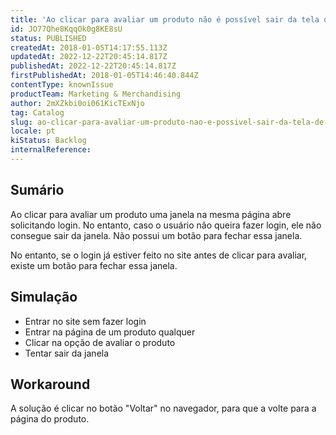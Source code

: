 ```yaml
---
title: 'Ao clicar para avaliar um produto não é possível sair da tela de login'
id: JO77Qhe8KqqOk0g8KE8sU
status: PUBLISHED
createdAt: 2018-01-05T14:17:55.113Z
updatedAt: 2022-12-22T20:45:14.817Z
publishedAt: 2022-12-22T20:45:14.817Z
firstPublishedAt: 2018-01-05T14:46:40.844Z
contentType: knownIssue
productTeam: Marketing & Merchandising
author: 2mXZkbi0oi061KicTExNjo
tag: Catalog
slug: ao-clicar-para-avaliar-um-produto-nao-e-possivel-sair-da-tela-de-login
locale: pt
kiStatus: Backlog
internalReference: 
---
```


## Sumário

Ao clicar para avaliar um produto uma janela na mesma página abre solicitando login. No entanto, caso o usuário não queira fazer login, ele não consegue sair da janela. Não possui um botão para fechar essa janela.

No entanto, se o login já estiver feito no site antes de clicar para avaliar, existe um botão para fechar essa janela.

## Simulação


- Entrar no site sem fazer login
- Entrar na página de um produto qualquer
- Clicar na opção de avaliar o produto
- Tentar sair da janela

## Workaround

A solução é clicar no botão "Voltar" no navegador, para que a volte para a página do produto.

